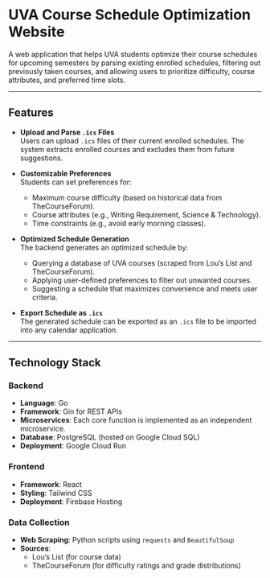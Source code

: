 # **UVA Course Schedule Optimization Website**

A web application that helps UVA students optimize their course schedules for upcoming semesters by parsing existing enrolled schedules, filtering out previously taken courses, and allowing users to prioritize difficulty, course attributes, and preferred time slots.

---

## **Features**

- **Upload and Parse `.ics` Files**  
  Users can upload `.ics` files of their current enrolled schedules. The system extracts enrolled courses and excludes them from future suggestions.

- **Customizable Preferences**  
  Students can set preferences for:
  - Maximum course difficulty (based on historical data from TheCourseForum).
  - Course attributes (e.g., Writing Requirement, Science & Technology).
  - Time constraints (e.g., avoid early morning classes).

- **Optimized Schedule Generation**  
  The backend generates an optimized schedule by:
  - Querying a database of UVA courses (scraped from Lou’s List and TheCourseForum).
  - Applying user-defined preferences to filter out unwanted courses.
  - Suggesting a schedule that maximizes convenience and meets user criteria.

- **Export Schedule as `.ics`**  
  The generated schedule can be exported as an `.ics` file to be imported into any calendar application.

---

## **Technology Stack**

### **Backend**
- **Language**: Go
- **Framework**: Gin for REST APIs
- **Microservices**: Each core function is implemented as an independent microservice.
- **Database**: PostgreSQL (hosted on Google Cloud SQL)
- **Deployment**: Google Cloud Run

### **Frontend**
- **Framework**: React
- **Styling**: Tailwind CSS
- **Deployment**: Firebase Hosting

### **Data Collection**
- **Web Scraping**: Python scripts using `requests` and `BeautifulSoup`
- **Sources**:
  - Lou’s List (for course data)
  - TheCourseForum (for difficulty ratings and grade distributions)

